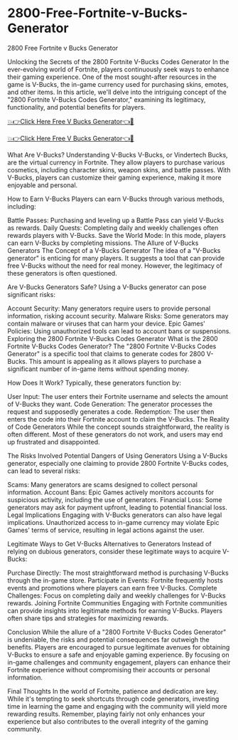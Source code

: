 # 2800-Free-Fortnite-v-Bucks-Generator
2800 Free Fortnite v Bucks Generator

Unlocking the Secrets of the 2800 Fortnite V-Bucks Codes Generator
In the ever-evolving world of Fortnite, players continuously seek ways to enhance their gaming experience. One of the most sought-after resources in the game is V-Bucks, the in-game currency used for purchasing skins, emotes, and other items. In this article, we'll delve into the intriguing concept of the "2800 Fortnite V-Bucks Codes Generator," examining its legitimacy, functionality, and potential benefits for players.


[💥👉Click Here Free V Bucks Generator👈🛒](https://rb.gy/fjmamr)

[💥👉Click Here Free V Bucks Generator👈🛒](https://rb.gy/fjmamr)


What Are V-Bucks?
Understanding V-Bucks
V-Bucks, or Vindertech Bucks, are the virtual currency in Fortnite. They allow players to purchase various cosmetics, including character skins, weapon skins, and battle passes. With V-Bucks, players can customize their gaming experience, making it more enjoyable and personal.

How to Earn V-Bucks
Players can earn V-Bucks through various methods, including:

Battle Passes: Purchasing and leveling up a Battle Pass can yield V-Bucks as rewards.
Daily Quests: Completing daily and weekly challenges often rewards players with V-Bucks.
Save the World Mode: In this mode, players can earn V-Bucks by completing missions.
The Allure of V-Bucks Generators
The Concept of a V-Bucks Generator
The idea of a "V-Bucks generator" is enticing for many players. It suggests a tool that can provide free V-Bucks without the need for real money. However, the legitimacy of these generators is often questioned.

Are V-Bucks Generators Safe?
Using a V-Bucks generator can pose significant risks:

Account Security: Many generators require users to provide personal information, risking account security.
Malware Risks: Some generators may contain malware or viruses that can harm your device.
Epic Games' Policies: Using unauthorized tools can lead to account bans or suspensions.
Exploring the 2800 Fortnite V-Bucks Codes Generator
What is the 2800 Fortnite V-Bucks Codes Generator?
The "2800 Fortnite V-Bucks Codes Generator" is a specific tool that claims to generate codes for 2800 V-Bucks. This amount is appealing as it allows players to purchase a significant number of in-game items without spending money.

How Does It Work?
Typically, these generators function by:

User Input: The user enters their Fortnite username and selects the amount of V-Bucks they want.
Code Generation: The generator processes the request and supposedly generates a code.
Redemption: The user then enters the code into their Fortnite account to claim the V-Bucks.
The Reality of Code Generators
While the concept sounds straightforward, the reality is often different. Most of these generators do not work, and users may end up frustrated and disappointed.

The Risks Involved
Potential Dangers of Using Generators
Using a V-Bucks generator, especially one claiming to provide 2800 Fortnite V-Bucks codes, can lead to several risks:

Scams: Many generators are scams designed to collect personal information.
Account Bans: Epic Games actively monitors accounts for suspicious activity, including the use of generators.
Financial Loss: Some generators may ask for payment upfront, leading to potential financial loss.
Legal Implications
Engaging with V-Bucks generators can also have legal implications. Unauthorized access to in-game currency may violate Epic Games' terms of service, resulting in legal actions against the user.

Legitimate Ways to Get V-Bucks
Alternatives to Generators
Instead of relying on dubious generators, consider these legitimate ways to acquire V-Bucks:

Purchase Directly: The most straightforward method is purchasing V-Bucks through the in-game store.
Participate in Events: Fortnite frequently hosts events and promotions where players can earn free V-Bucks.
Complete Challenges: Focus on completing daily and weekly challenges for V-Bucks rewards.
Joining Fortnite Communities
Engaging with Fortnite communities can provide insights into legitimate methods for earning V-Bucks. Players often share tips and strategies for maximizing rewards.

Conclusion
While the allure of a "2800 Fortnite V-Bucks Codes Generator" is undeniable, the risks and potential consequences far outweigh the benefits. Players are encouraged to pursue legitimate avenues for obtaining V-Bucks to ensure a safe and enjoyable gaming experience. By focusing on in-game challenges and community engagement, players can enhance their Fortnite experience without compromising their accounts or personal information.

Final Thoughts
In the world of Fortnite, patience and dedication are key. While it's tempting to seek shortcuts through code generators, investing time in learning the game and engaging with the community will yield more rewarding results. Remember, playing fairly not only enhances your experience but also contributes to the overall integrity of the gaming community.
